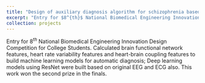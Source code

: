 ```yaml
---
title: "Design of auxiliary diagnosis algorithm for schizophrenia based on feature fusion of EEG and ECG"
excerpt: "Entry for $8^{th}$ National Biomedical Engineering Innovation Design Competition for College Students. Calculated brain functional network features, heart rate variability features and heart-brain coupling features to build machine learning models for automatic diagnosis. This work won the second prize in the finals.<br>[PDF](../files/BCICIV_report.pdf)/[PPT](../files/B030079.pdf)<br>[<img src='/images/spinesegment_small.png'>](../images/spinesegment.png)"
collection: projects
---
```


Entry for $8^{th}$ National Biomedical Engineering Innovation Design Competition for College Students. Calculated brain functional network features, heart rate variability features and heart-brain coupling features to build machine learning models for automatic diagnosis; Deep learning models using ResNet were built based on original EEG and ECG also. This work won the second prize in the finals.
